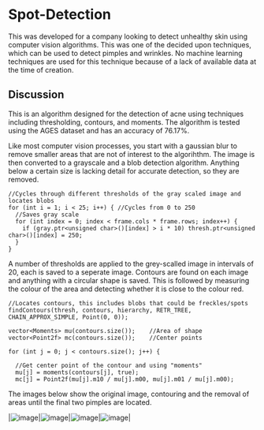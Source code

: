 # Spot-Detection
This was developed for a company looking to detect unhealthy skin using computer vision algorithms. This was one of the decided upon techniques, which can be used to detect pimples and wrinkles. No machine learning techniques are used for this technique because of a lack of available data at the time of creation.

## Discussion
This is an algorithm designed for the detection of acne using techniques including thresholding, contours, and moments. The algorithm is tested using the AGES dataset and has an accuracy of 76.17%.

Like most computer vision processes, you start with a gaussian blur to remove smaller areas that are not of interest to the algorihthm. The image is then converted to a grayscale and a blob detection algorithm. Anything below a certain size is lacking detail for accurate detection, so they are removed.

```
//Cycles through different thresholds of the gray scaled image and locates blobs
for (int i = 1; i < 25; i++) { //Cycles from 0 to 250
  //Saves gray scale
  for (int index = 0; index < frame.cols * frame.rows; index++) {
    if (gray.ptr<unsigned char>()[index] > i * 10) thresh.ptr<unsigned char>()[index] = 250;
  }
}
```

A number of thresholds are applied to the grey-scalled image in intervals of 20, each is saved to a seperate image. Contours are found on each image and anything with a circular shape is saved. This is followed by measuring the colour of the area and detecting whether it is close to the colour red.
```
//Locates contours, this includes blobs that could be freckles/spots
findContours(thresh, contours, hierarchy, RETR_TREE, CHAIN_APPROX_SIMPLE, Point(0, 0));

vector<Moments> mu(contours.size());	//Area of shape
vector<Point2f> mc(contours.size());	//Center points

for (int j = 0; j < contours.size(); j++) {

  //Get center point of the contour and using "moments"
  mu[j] = moments(contours[j], true);
  mc[j] = Point2f(mu[j].m10 / mu[j].m00, mu[j].m01 / mu[j].m00);
```

The images below show the original image, contouring and the removal of areas until the final two pimples are located.

|![image](https://user-images.githubusercontent.com/22525909/229362388-34847524-a697-4dae-b914-29342453a661.png)|![image](https://user-images.githubusercontent.com/22525909/229362400-0945319f-e8e9-4722-ad85-7c02d4095b07.png)|![image](https://user-images.githubusercontent.com/22525909/229362482-d235364b-c9c1-4319-9209-45306c1b9d04.png)|![image](https://user-images.githubusercontent.com/22525909/229362413-25060d4f-3fe1-45ed-bf64-00aa6be7c4ba.png)|

